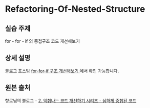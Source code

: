 # Refactoring-Of-Nested-Structure

## 실습 주제
for - for - if 의 중첩구조 코드 개선해보기

## 상세 설명
블로그 포스팅 <a href="https://velog.io/@qwerty1434/for-for-if-%EA%B5%AC%EC%A1%B0-%EA%B0%9C%EC%84%A0%ED%95%B4%EB%B3%B4%EA%B8%B0"> for-for-if 구조 개선해보기 </a>에서 확인 가능합니다.

## 원본 출처
향로님의 블로그 - <a href="https://jojoldu.tistory.com/177">2. 악취나는 코드 개선하기 시리즈 - 심하게 중첩된 코드</a>
